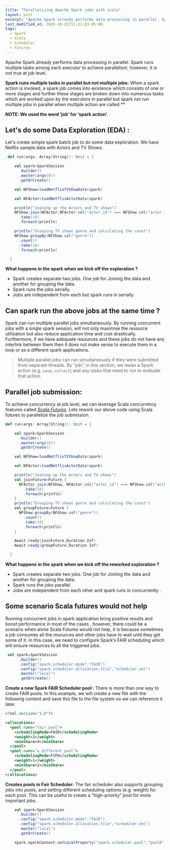 ```yaml
---
title: "Parallelizing Apache Spark jobs with scala"
layout: post
excerpt: "Apache Spark already performs data processing in parallel. Spark runs multiple tasks among each executor to achieve parallelism, however, it is not true at job level."
last_modified_at: 2020-10-25T11:21:03-05:00
tags:
  - Spark
  - Scala
  - Scheduler
  - Futures
---
```


Apache Spark already performs data processing in parallel. Spark runs multiple tasks among each executor to achieve parallelism, however, it is not true at job level.
  
**Spark runs multiple tasks in parallel but not multiple jobs:**
When a spark action is invoked, a spark job comes into existence which consists of one or more stages and further these stages are broken down into numerous tasks which are worked upon by the executors in parallel but spark not run multiple jobs in parallel when multiple action are called.**

**NOTE: We used the word ‘job’ for ‘spark action’.**

## **Let's do some Data Exploration (EDA) :**

 Let's create simple spark batch job to do some data exploration. We have Netflix sample data with Actors and TV Shows.
```scala
 def run(args: Array[String]): Unit = {

    val spark=SparkSession
      .builder()
      .master(args(0))
      .getOrCreate()

    val NFShow=loadNetflixTVShowData(spark)

    val NFActor=loadNetflixActorData(spark)

    println("Joining up the Actors and TV shows")
    NFShow.join(NFActor,NFActor.col("actor_id") === NFShow.col("actor_id"),"inner")
      .take(10)
      .foreach(println)

    println("Grouping TV shows genre and calculating the count")
    NFShow.groupBy(NFShow.col("genre"))
      .count()
      .take(10)
      .foreach(println)

  }
``` 

 **What happens in the spark when we kick off the exploration ?**
  
- Spark creates separate two jobs. One job for Joining the data and another for grouping the data. 
-   Spark runs the jobs serially.
  - Jobs are independent from each but spark runs in serially.

## Can spark run the above jobs at the same time ?
Spark can run multiple parallel jobs simultaneously. By running concurrent jobs with a single spark session, will not only maximise the resource utilisation but also reduce application time and cost drastically. Furthermore, if we have adequate resources and these jobs do not have any interlink between them then it does not make sense to execute them in a loop or as a different spark applications.
> Multiple parallel jobs can run simultaneously if they were submitted from
> separate threads. By “job”, in this section, we mean a Spark action
> (e.g. `save`, `collect`) and any tasks that need to run to evaluate
> that action.

## Parallel job submission:

To achieve concurrency at job level, we can leverage Scala concurrency features called [_Scala Futures_](https://docs.scala-lang.org/overviews/core/futures.html). Lets rework our above code using Scala futures to parallelize the job submission.
```scala
def run(args: Array[String]): Unit = {

    val spark=SparkSession
      .builder()
      .master(args(0))
      .getOrCreate()

    val NFShow=loadNetflixTVShowData(spark)

    val NFActor=loadNetflixActorData(spark)

    println("Joining up the Actors and TV shows")
    val joinFuture=Future {
      NFActor.join(NFShow, NFActor.col("actor_id") === NFShow.col("actor_id"), "inner")
        .take(10)
        .foreach(println)
    }
    println("Grouping TV shows genre and calculating the count")
    val groupFuture=Future {
      NFShow.groupBy(NFShow.col("genre"))
        .count()
        .take(10)
        .foreach(println)
    }

    Await.ready(joinFuture,Duration.Inf)
    Await.ready(groupFuture,Duration.Inf)

  }
```
 **What happens in the spark when we kick off the reworked exploration ?**
  
- Spark creates separate two jobs. One job for Joining the data and another for grouping the data. 
-   Spark runs the jobs parallel.
  - Jobs are independent from each other and spark runs in concurrently .
  

## Some scenario Scala futures would not help
Running concurrent jobs in spark application bring positive results and boost performance in most of the cases , however, there could be a scenario when alone Scala Futures would not help, it is because sometimes a job consumes all the resources and other jobs have to wait until they get some of it. In this case, we need to configure Spark’s FAIR scheduling which will ensure resources to all the triggered jobs.

```scala
 val spark=SparkSession
      .builder()
      .config("spark.scheduler.mode","FAIR")
      .config("spark.scheduler.allocation.file","scheduler.xml")
      .master("local")
      .getOrCreate()
```

 **Create a new Spark FAIR Scheduler pool :**
 There is more than one way to create FAIR pools. In this example, we will create a new file with the following content and save this file to the file system so we can reference it later.
```xml
<?xml version="1.0"?>

<allocations>
  <pool name="fair_pool">
    <schedulingMode>FAIR</schedulingMode>
    <weight>2</weight>
    <minShare>4</minShare>
  </pool>
  <pool name="a_different_pool">
    <schedulingMode>FIFO</schedulingMode>
    <weight>1</weight>
    <minShare>2</minShare>
  </pool>
</allocations>
```
**Creates pools in Fair Scheduler:**
The fair scheduler also supports grouping jobs into _pools_, and setting different scheduling options (e.g. weight) for each pool. This can be useful to create a “high-priority” pool for more important jobs.
```scala
    val spark=SparkSession
      .builder()
      .config("spark.scheduler.mode","FAIR")
      .config("spark.scheduler.allocation.file","scheduler.xml")
      .master("local")
      .getOrCreate()

    spark.sparkContext.setLocalProperty("spark.scheduler.pool","poolA")

```
